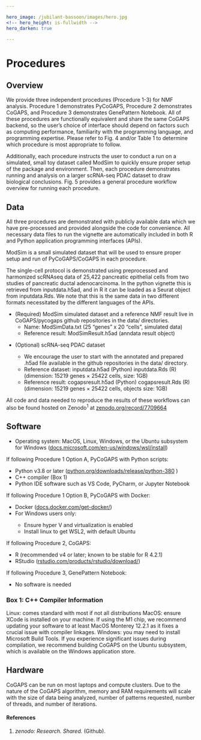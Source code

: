 ```yaml
---

hero_image: /jubilant-bassoon/images/hero.jpg
<!-- hero_height: is-fullwidth -->
hero_darken: true

---
```


# Procedures

## Overview

We provide three independent procedures (Procedure 1-3) for NMF analysis. Procedure 1 demonstrates PyCoGAPS, Procedure 2 demonstrates CoGAPS, and Procedure 3 demonstrates GenePattern Notebook. All of these procedures are functionally equivalent and share the same CoGAPS backend, so the user’s choice of interface should depend on factors such as computing performance, familiarity with the programming language, and programming expertise. Please refer to Fig. 4 and/or Table 1 to determine which procedure is most appropriate to follow. 

Additionally, each procedure instructs the user to conduct a run on a simulated, small toy dataset called ModSim to quickly ensure proper setup of the package and environment. Then, each procedure demonstrates running and analysis on a larger scRNA-seq PDAC dataset to draw biological conclusions. Fig. 5 provides a general procedure workflow overview for running each procedure.

## Data

All three procedures are demonstrated with publicly available data which we have pre-processed and provided alongside the code for convenience. All necessary data files to run the vignette are automatically included in both R and Python application programming interfaces (APIs). 

ModSim is a small simulated dataset that will be used to ensure proper setup and run of PyCoGAPS/CoGAPS in each procedure. 

The single-cell protocol is demonstrated using preprocessed and harmonized scRNAseq data of 25,422 pancreatic epithelial cells from two studies of pancreatic ductal adenocarcinoma. In the python vignette this is retrieved from inputdata.h5ad, and in R it can be loaded as a Seurat object from inputdata.Rds. We note that this is the same data in two different formats necessitated by the different languages of the APIs.

<ul>
  <li>(Required) ModSim simulated dataset and a reference NMF result live in CoGAPS/pycogaps github repositories in the data/ directories.
  <ul>
    <li>Name: ModSimData.txt (25 “genes” x 20 “cells”, simulated data)</li>
    <li>Reference result: ModSimResult.h5ad (anndata result object)</li>
    </ul>
    </ul>

  <ul>
  <li>(Optional) scRNA-seq PDAC dataset</li>
<ul>
  <li>We encourage the user to start with the annotated and prepared .h5ad file available in the github repositories in the data/ directory.</li>
<li>Reference dataset: inputdata.h5ad (Python) inputdata.Rds (R) (dimension: 15219 genes × 25422 cells, size: 1GB)</li>
<li>Reference result: cogapsresult.h5ad (Python) cogapsresult.Rds (R) (dimension: 15219 genes × 25422 cells, objects size: 1GB)</li>
  </ul>
</ul>

All code and data needed to reproduce the results of these workflows can also be found hosted on Zenodo<sup>1</sup> at <a href="https://zenodo.org/record/7709664" target="_blank">zenodo.org/record/7709664</a>

## Software

<ul>
  <li>Operating system: MacOS, Linux, Windows, or the Ubuntu subsystem for Windows (<a href="https://docs.microsoft.com/en-us/windows/wsl/install" target="_blank">docs.microsoft.com/en-us/windows/wsl/install</a>)</li>
  </ul>
If following Procedure 1 Option A, PyCoGAPS with Python scripts:
<ul>
  <li>Python v3.8 or later (<a href="https://www.python.org/downloads/release/python-380/" target="_blank">python.org/downloads/release/python-380</a> )</li>
  <li>C++ compiler (Box 1)</li>
  <li>Python IDE software such as VS Code, PyCharm, or Jupyter Notebook</li>
  </ul>
If following Procedure 1 Option B, PyCoGAPS with Docker:
<ul>
  <li>Docker (<a href="https://docs.docker.com/get-docker/" target="_blank">docs.docker.com/get-docker/</a>)</li>
  <li>For Windows users only:</li>
<ul>
  <li>Ensure hyper V and virtualization is enabled</li>
  <li>Install linux to get WSL2, with default Ubuntu</li>
  </ul>
  </ul>
If following Procedure 2, CoGAPS:
<ul>
  <li>R (recommended v4 or later; known to be stable for R 4.2.1)</li>
  <li>RStudio (<a href="https://www.rstudio.com/products/rstudio/download/" target="_blank">rstudio.com/products/rstudio/download/</a>)</li>
  </ul>
If following Procedure 3, GenePattern Notebook:
<ul>
  <li>No software is needed</li>
</ul>

### Box 1: C++ Compiler Information

Linux: comes standard with most if not all distributions
MacOS: ensure XCode is installed on your machine. If using the M1 chip, we recommend updating your software to at least MacOS Monterey 12.2.1 as it fixes a crucial issue with compiler linkages.
Windows: you may need to install Microsoft Build Tools. If you experience significant issues during compilation, we recommend building CoGAPS on the Ubuntu subsystem, which is available on the Windows application store.

## Hardware

CoGAPS can be run on most laptops and compute clusters. Due to the nature of the CoGAPS algorithm, memory and RAM requirements will scale with the size of data being analyzed, number of patterns requested, number of threads, and number of iterations. 

#### References

1. <em>zenodo: Research. Shared.</em> (Github).
